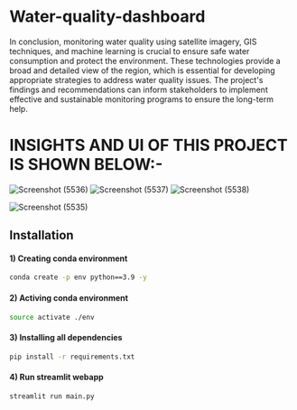 ﻿# Water-quality-dashboard
 
In conclusion, monitoring water quality using satellite imagery, GIS techniques, and machine learning is crucial to ensure safe water consumption and protect the  environment. These technologies provide a broad and detailed view of the region, which is essential for developing appropriate strategies to address water quality issues. The project's findings and recommendations can inform stakeholders to implement effective and sustainable monitoring programs to ensure the long-term help.

# INSIGHTS AND UI OF THIS PROJECT IS SHOWN BELOW:-

![Screenshot (5536)](https://user-images.githubusercontent.com/80636537/232020299-33d4acb7-cdff-4bfd-a736-86b9b9abc17f.png)
![Screenshot (5537)](https://user-images.githubusercontent.com/80636537/232020358-5ef62802-147e-483c-8b90-6ce6abdc85ed.png)
![Screenshot (5538)](https://user-images.githubusercontent.com/80636537/232020396-9eb636b3-e5b1-4657-84e1-05ef0109de33.png)

![Screenshot (5535)](https://user-images.githubusercontent.com/80636537/232020250-407a0670-4227-43ce-9f2f-a0b92b251d84.png)



## Installation

#### **1)** Creating conda environment
```bash
conda create -p env python==3.9 -y
```

#### **2)** Activing conda environment
```bash
source activate ./env
```
#### **3)** Installing all dependencies
```bash
pip install -r requirements.txt
```

#### **4)** Run streamlit webapp
```bash
streamlit run main.py
```

